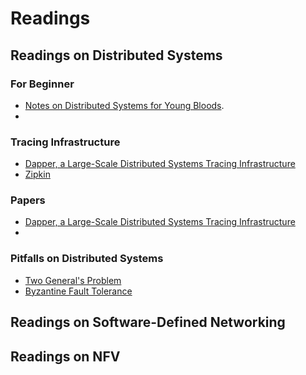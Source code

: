 # Readings
## Readings on Distributed Systems

### For Beginner

* <a href="http://www.somethingsimilar.com/2013/01/14/notes-on-distributed-systems-for-young-bloods/">Notes on Distributed Systems for Young Bloods</a>.
* 

### Tracing Infrastructure
* <a href="http://static.googleusercontent.com/media/research.google.com/zh-CN//pubs/archive/36356.pdf">Dapper, a Large-Scale Distributed Systems Tracing Infrastructure</a>
* <a href="https://blog.twitter.com/2012/distributed-systems-tracing-with-zipkin">Zipkin</a>

### Papers
* <a href="http://static.googleusercontent.com/media/research.google.com/zh-CN//pubs/archive/36356.pdf">Dapper, a Large-Scale Distributed Systems Tracing Infrastructure</a>
* 

### Pitfalls on Distributed Systems
* <a href="http://en.wikipedia.org/wiki/Two_Generals%27_Problem">Two General's Problem</a>
* <a href="http://en.wikipedia.org/wiki/Byzantine_fault_tolerance">Byzantine Fault Tolerance</a>

## Readings on Software-Defined Networking

## Readings on NFV
